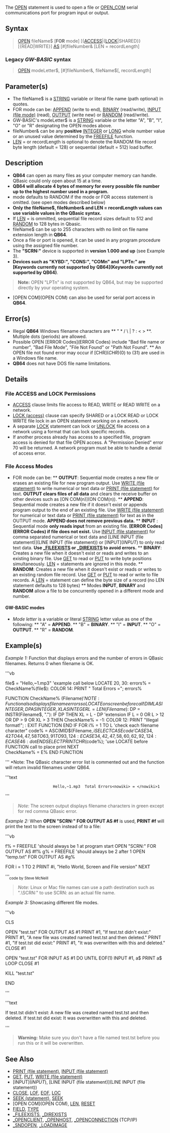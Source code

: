 The [OPEN](OPEN) statement is used to open a file or [OPEN_COM](OPEN_COM) serial communications port for program input or output.


## Syntax

>  [OPEN](OPEN) fileName$ [**FOR** mode] [{[ACCESS](ACCESS)|{[LOCK](LOCK)|SHARED}} [{READ|WRITE}] [AS](AS) [#]fileNumber& [LEN = recordLength]


### Legacy *GW-BASIC* syntax

>  [OPEN](OPEN) modeLetter$, [#]fileNumber&, fileName$[, recordLength]


## Parameter(s)

* The fileName$ is a [STRING](STRING) variable or literal file name (path optional) in quotes. 
* FOR mode can be: [APPEND](APPEND) (write to end), [BINARY](BINARY) (read/write), [INPUT (file mode)](INPUT (file mode)) (read), [OUTPUT](OUTPUT) (write new) or [RANDOM](RANDOM) (read/write).
* GW-BASIC's modeLetter$ is a [STRING](STRING) variable or the letter "A", "B", "I", "O" or "R" designating the OPEN modes above.
* fileNumber& can be any **positive** [INTEGER](INTEGER) or [LONG](LONG) whole number value or an unused value determined by the [FREEFILE](FREEFILE) function.
* [LEN](LEN) = or recordLength is optional to denote the RANDOM file record byte length (default = 128) or sequential (default = 512) load buffer.


## Description

* **QB64** can open as many files as your computer memory can handle. QBasic could only open about 15 at a time.
* **QB64 will allocate 4 bytes of memory for every possible file number up to the highest number used in a program.**
* mode defaults to RANDOM if the mode or FOR access statement is omitted. (see open modes described below)
* **Only the fileName$, fileNumber& and LEN = recordLength values can use variable values in the QBasic syntax.**
* If [LEN](LEN) = is ommitted, sequential file record sizes default to 512 and [RANDOM](RANDOM) to 128 bytes in Qbasic.
* fileName$ can be up to 255 characters with no limit on file name extension length in **QB64**. 
* Once a file or port is opened, it can be used in any program procedure using the assigned file number. 
* The **"SCRN:"** device is supported in **version 1.000 and up** (see Example 3).
* **Devices such as "KYBD:", "CONS:", "COMn" and "LPTn:" are [Keywords currently not supported by QB64](Keywords currently not supported by QB64)**. 
>  **Note:** OPEN "LPTn" is not supported by QB64, but may be supported directly by your operating system. 
* [OPEN COM](OPEN COM) can also be used for serial port access in **QB64**.


## Error(s)

* Illegal **QB64** Windows filename characters are ** " * / \ | ? : < > **. Multiple dots (periods) are allowed.
* Possible OPEN [ERROR Codes](ERROR Codes) include "Bad file name or number", "Bad File Mode", "File Not Found" or "Path Not Found".
** An OPEN file not found error may occur if [CHR$](CHR$)(0) to (31) are used in a Windows file name.
* **QB64** does not have DOS file name limitations.


## Details

### File ACCESS and LOCK Permissions

* [ACCESS](ACCESS) clause limits file access to READ, WRITE or READ WRITE on a network.
* [LOCK (access)](LOCK (access)) clause can specify SHARED or a LOCK READ or LOCK WRITE file lock in an OPEN statement working on a network.
* A separate [LOCK](LOCK) statement can lock or [UNLOCK](UNLOCK) file access on a network using a format that can lock specific records.
* If another process already has access to a specified file, program access is denied for that file OPEN access. A "Permission Denied" error 70 will be returned. A network program must be able to handle a denial of access error.

### File Access Modes

* FOR mode can be:
** **OUTPUT**: Sequential mode creates a new file or erases an existing file for new program output. Use [WRITE (file statement)](WRITE (file statement)) to write numerical or text data or [PRINT (file statement)](PRINT (file statement)) for text. **OUTPUT clears files of all data** and clears the receive buffer on other devices such as [ON COM(n)](ON COM(n)).
** **APPEND**: Sequential mode creates a new file if it doesn't exist or appends program output to the end of an existing file. Use [WRITE (file statement)](WRITE (file statement)) for numerical or text data or [PRINT (file statement)](PRINT (file statement)) for text as in the OUTPUT mode. **APPEND does not remove previous data.** 
** **INPUT** : Sequential mode **only reads input** from an existing file. **[ERROR Codes](ERROR Codes) if file does not exist.** Use [INPUT (file statement)](INPUT (file statement)) for comma separated numerical or text data and [LINE INPUT (file statement)](LINE INPUT (file statement)) or [INPUT$](INPUT$) to only read text data. **Use [_FILEEXISTS](_FILEEXISTS) or [_DIREXISTS](_DIREXISTS) to avoid errors.**
** **BINARY**: Creates a new file when it doesn't exist or reads and writes to an existing binary file. Use [GET](GET) to read or [PUT](PUT) to write byte positions simultaneously. [LEN](LEN) = statements are ignored in this mode.
** **RANDOM**: Creates a new file when it doesn't exist or reads or writes to an existing random file record. Use [GET](GET) or [PUT](PUT) to read or write to file records. A [LEN](LEN) = statement can define the byte size of a record (no LEN statement defaults to 128 bytes)
** Modes **INPUT**, **BINARY** and **RANDOM** allow a file to be concurrently opened in a different mode and number.


#### GW-BASIC modes

* *Mode letter* is a variable or literal [STRING](STRING) letter value as one of the following:
** "A" = **APPEND**.
** "B" = **BINARY**.
** "I" = **INPUT**.
** "O" = **OUTPUT**.
** "R" = **RANDOM**.


## Example(s)

*Example 1:* Function that displays errors and the number of errors in QBasic filenames. Returns 0 when filename is OK.


'''vb

 file$ = "Hello,~1.mp3"      'example call below
 LOCATE 20, 30: errors% = CheckName%(file$): COLOR 14: PRINT "  Total Errors ="; errors% 

FUNCTION CheckName% (Filename$)
  'NOTE: Function also displays filename errors so LOCATE on screen before call!
  DIM L AS INTEGER, DP AS INTEGER, XL AS INTEGER
  L = LEN(Filename$): DP = INSTR(Filename$, "."): IF DP THEN XL = L - DP 'extension
  IF L = 0 OR L > 12 OR DP > 9 OR XL > 3 THEN 
    CheckName% = -1: COLOR 12: PRINT "Illegal format!"; : EXIT FUNCTION
  END IF
  FOR i% = 1 TO L      'check each filename character"
     code% = ASC(MID$(Filename$, i%, 1)): COLOR 10      ' see ASCII codes
     SELECT CASE code%       'check for errors and highlight in red
	'CASE 34, 42 TO 44, 47, 58 TO 63, 91 TO 93, 124: E% = E% + 1: COLOR 12 ' **QBasic errors**
        CASE 34, 42, 47, 58, 60, 62, 92, 124: E% = E% + 1: COLOR 12 ' **QB64 errors**
        CASE 46: dot% = dot% + 1: IF dot% > 1 THEN E% = E% + 1: COLOR 12
     END SELECT     
     PRINT CHR$(code%);  'use LOCATE before FUNCTION call to place print
  NEXT  
  CheckName% = E%
END FUNCTION 

'''
*Note: The QBasic character error list is commented out and the function will return invalid filenames under QB64.


'''text


                         Hello,~1.mp3  Total Errors<nowiki> = </nowiki>1

'''

> *Note:* The screen output displays filename characters in green except for red comma QBasic error.


*Example 2:* When **OPEN "SCRN:" FOR OUTPUT AS #f** is used, **PRINT #f** will print the text to the screen instead of to a file:

'''vb

f% = FREEFILE 'should always be 1 at program start
OPEN "SCRN:" FOR OUTPUT AS #f%
g% = FREEFILE 'should always be 2 after 1
OPEN "temp.txt" FOR OUTPUT AS #g%

FOR i = 1 TO 2
    PRINT #i, "Hello World, Screen and File version"
NEXT 

'''<sub>code by Steve McNeill</sub>
>  *Note:* Linux or Mac file names can use a path destination such as ".\SCRN:" to use SCRN: as an actual file name. 


*Example 3:* Showcasing different file modes.

'''vb

CLS

OPEN "test.tst" FOR OUTPUT AS #1
PRINT #1, "If test.tst didn't exist:"
PRINT #1, "A new file was created named test.tst and then deleted."
PRINT #1, "If test.tst did exist:"
PRINT #1, "It was overwritten with this and deleted."
CLOSE #1

OPEN "test.tst" FOR INPUT AS #1
DO UNTIL EOF(1)
INPUT #1, a$
PRINT a$
LOOP
CLOSE #1

KILL "test.tst"

END


'''


'''text


If test.tst didn't exist:
A new file was created named test.tst and then deleted.
If test.tst did exist:
It was overwritten with this and deleted.

'''

> **Warning:** Make sure you don't have a file named test.tst before you run this or it will be overwritten.


## See Also
 
* [PRINT (file statement)](PRINT (file statement)), [INPUT (file statement)](INPUT (file statement))
* [GET](GET), [PUT](PUT), [WRITE (file statement)](WRITE (file statement)) 
* [INPUT$](INPUT$), [LINE INPUT (file statement)](LINE INPUT (file statement))
* [CLOSE](CLOSE), [LOF](LOF), [EOF](EOF), [LOC](LOC)
* [SEEK (statement)](SEEK (statement)), [SEEK](SEEK)
* [OPEN COM](OPEN COM), [LEN](LEN), [RESET](RESET) 
* [FIELD](FIELD), [TYPE](TYPE)
* [_FILEEXISTS](_FILEEXISTS), [_DIREXISTS](_DIREXISTS)
* [_OPENCLIENT](_OPENCLIENT), [_OPENHOST](_OPENHOST), [_OPENCONNECTION](_OPENCONNECTION) (TCP/IP)
* [_SNDOPEN](_SNDOPEN), [_LOADIMAGE](_LOADIMAGE)




